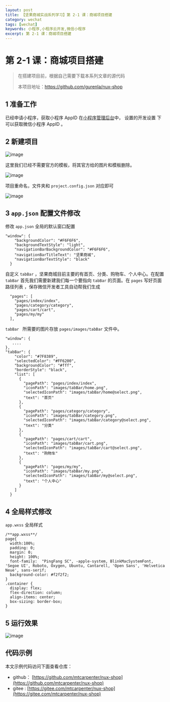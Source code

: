 ```yaml
---
layout: post
title: 【坚果商城实战系列学习】第 2-1 课：商城项目搭建
category: wechat
tags: [wechat]
keywords: 小程序,小程序云开发,微信小程序
excerpt: 第 2-1 课：商城项目搭建
---
```


# 第 2-1 课：商城项目搭建

> 在搭建项目前，根据自己需要下载本系列文章的源代码
>
> 本项目地址：<https://github.com/gurenla/nux-shop>  

## 1 准备工作

已经申请小程序，获取小程序 AppID 在[小程序管理后台](https://mp.weixin.qq.com/)中， 设置的开发设置 下可以获取微信小程序 AppID 。

## 2 新建项目

![image](https://nux.oss-cn-beijing.aliyuncs.com/doc/032.png)

这里我们已经不需要官方的模板，将其官方给的图片和模板删除。

![image](https://nux.oss-cn-beijing.aliyuncs.com/doc/033.png)

项目重命名，文件夹和 `project.config.json` 对应即可

![image](https://nux.oss-cn-beijing.aliyuncs.com/doc/034.png)

## 3 `app.json` 配置文件修改 

修改 `app.json` 全局的默认窗口配置

```
"window": {
    "backgroundColor": "#F6F6F6",
    "backgroundTextStyle": "light",
    "navigationBarBackgroundColor": "#F6F6F6",
    "navigationBarTitleText": "坚果商城",
    "navigationBarTextStyle": "black"
  }
```

自定义 `tabBar` ，坚果商城目前主要的有首页、分类、购物车、个人中心。在配置 `tabBar` 首先我们需要新建我们每一个要指向 `tabBar`  的页面。在 `pages` 写好页面路径列表 ，保存微信开发者工具自动帮我们生成

```
  "pages": [
    "pages/index/index",
    "pages/category/category",
    "pages/cart/cart",
    "pages/my/my"
  ],
```

`tabBar ` 所需要的图片存放 `pages/images/tabBar` 文件中。

```
"window": {
   ....
},
"tabBar": {
    "color": "#7F8389",
    "selectedColor": "#FF6200",
    "backgroundColor": "#fff",
    "borderStyle": "black",
    "list": [
      {
        "pagePath": "pages/index/index",
        "iconPath": "images/tabBar/home.png",
        "selectedIconPath": "images/tabBar/home@select.png",
        "text": "首页"
      },
      {
        "pagePath": "pages/category/category",
        "iconPath": "images/tabBar/category.png",
        "selectedIconPath": "images/tabBar/category@select.png",
        "text": "分类"
      },
      {
        "pagePath": "pages/cart/cart",
        "iconPath": "images/tabBar/cart.png",
        "selectedIconPath": "images/tabBar/cart@select.png",
        "text": "购物车"
      },
      {
        "pagePath": "pages/my/my",
        "iconPath": "images/tabBar/my.png",
        "selectedIconPath": "images/tabBar/my@select.png",
        "text": "个人中心"
      }
    ]
  }
```

## 4 全局样式修改 

`app.wxss` 全局样式

```
/**app.wxss**/
page{
  width:100%;
  padding: 0;
  margin: 0;
  height: 100%;
  font-family:  "PingFang SC", -apple-system, BlinkMacSystemFont, 'Segoe UI', Roboto, Oxygen, Ubuntu, Cantarell, 'Open Sans', 'Helvetica Neue', sans-serif;
  background-color: #f2f2f2;
}
.container {
  display: flex;
  flex-direction: column;
  align-items: center;
  box-sizing: border-box;
} 
```

## 5 运行效果

![image](https://nux.oss-cn-beijing.aliyuncs.com/doc/035.png)

## 代码示例

本文示例代码访问下面查看仓库：

- github： [https://github.com/mtcarpenter/nux-shop](https://github.com/mtcarpenter/nux-shop)
- gitee :  [https://gitee.com/mtcarpenter/nux-shop](https://gitee.com/mtcarpenter/nux-shop)